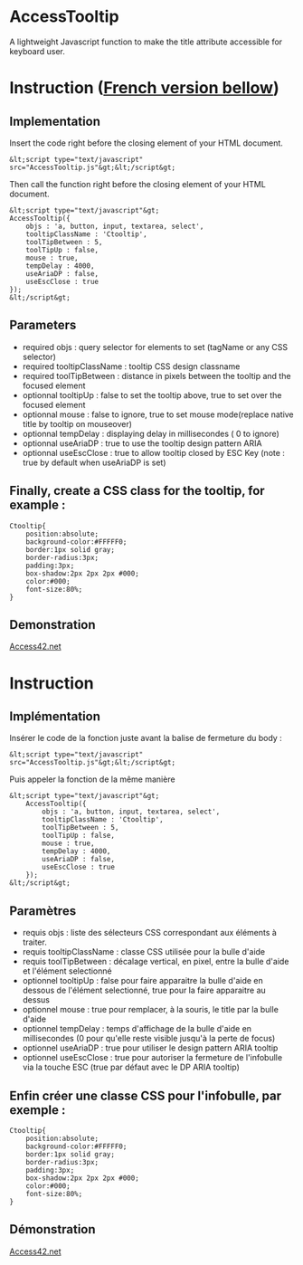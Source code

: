 AccessTooltip
=============

A lightweight Javascript function to make the title attribute accessible for keyboard user.

# Instruction ([French version bellow](#french-version))

## Implementation
Insert the code right before the closing </body> element of your HTML document. 

	&lt;script type="text/javascript" src="AccessTooltip.js"&gt;&lt;/script&gt;

Then call the function right before the closing </body> element of your HTML document.

	&lt;script type="text/javascript"&gt;
	AccessTooltip({
		objs : 'a, button, input, textarea, select',
		tooltipClassName : 'Ctooltip',
		toolTipBetween : 5,
		toolTipUp : false,
		mouse : true,
		tempDelay : 4000,
		useAriaDP : false,
		useEscClose : true
	});
	&lt;/script&gt;

## Parameters
- required objs : query selector for elements to set (tagName or any CSS selector)
- required tooltipClassName : tooltip CSS design classname
- required toolTipBetween : distance in pixels between the tooltip and the focused element
- optionnal tooltipUp : false to set the tooltip above, true to set over the focused element
- optionnal mouse : false to ignore, true to set mouse mode(replace native title by tooltip on mouseover)
- optionnal tempDelay : displaying delay in millisecondes ( 0 to ignore)
- optionnal useAriaDP : true to use the tooltip design pattern ARIA
- optionnal useEscClose : true to allow tooltip closed by ESC Key (note : true by default when useAriaDP is set)

## Finally, create a CSS class for the tooltip, for example :

	Ctooltip{
		position:absolute;
		background-color:#FFFFF0;
		border:1px solid gray;
		border-radius:3px;
		padding:3px;
		box-shadow:2px 2px 2px #000;
		color:#000;
		font-size:80%;
	}


## Demonstration

<a href="http://www.access42.net">Access42.net</a>

<a id="french-version"></a>

# Instruction

## Implémentation

Insérer le code de la fonction juste avant la balise de fermeture du body :

	&lt;script type="text/javascript" src="AccessTooltip.js"&gt;&lt;/script&gt;

Puis appeler la fonction de la même manière

	&lt;script type="text/javascript"&gt;
		AccessTooltip({
			objs : 'a, button, input, textarea, select',
			tooltipClassName : 'Ctooltip',
			toolTipBetween : 5,
			toolTipUp : false,
			mouse : true,
			tempDelay : 4000,
			useAriaDP : false,
			useEscClose : true
		});
	&lt;/script&gt;

## Paramètres
- requis objs : liste des sélecteurs CSS correspondant aux éléments à traiter.
- requis tooltipClassName : classe CSS utilisée pour la bulle d'aide
- requis toolTipBetween : décalage vertical, en pixel, entre la bulle d'aide et l'élément selectionné
- optionnel tooltipUp : false pour faire apparaitre la bulle d'aide en dessous de l'élément selectionné, true pour la faire apparaitre au dessus
- optionnel mouse : true pour remplacer, à la souris, le title par la bulle d'aide
- optionnel tempDelay : temps d'affichage de la bulle d'aide en millisecondes (0 pour qu'elle reste visible jusqu'à la perte de focus)
- optionnel useAriaDP : true pour utiliser le design pattern ARIA tooltip
- optionnel useEscClose : true pour autoriser la fermeture de l'infobulle via la touche ESC (true par défaut avec le DP ARIA tooltip)

## Enfin créer une classe CSS pour l'infobulle, par exemple :

	Ctooltip{
		position:absolute;
		background-color:#FFFFF0;
		border:1px solid gray;
		border-radius:3px;
		padding:3px;
		box-shadow:2px 2px 2px #000;
		color:#000;
		font-size:80%;
	}

## Démonstration

<a href="http://www.access42.net">Access42.net</a>